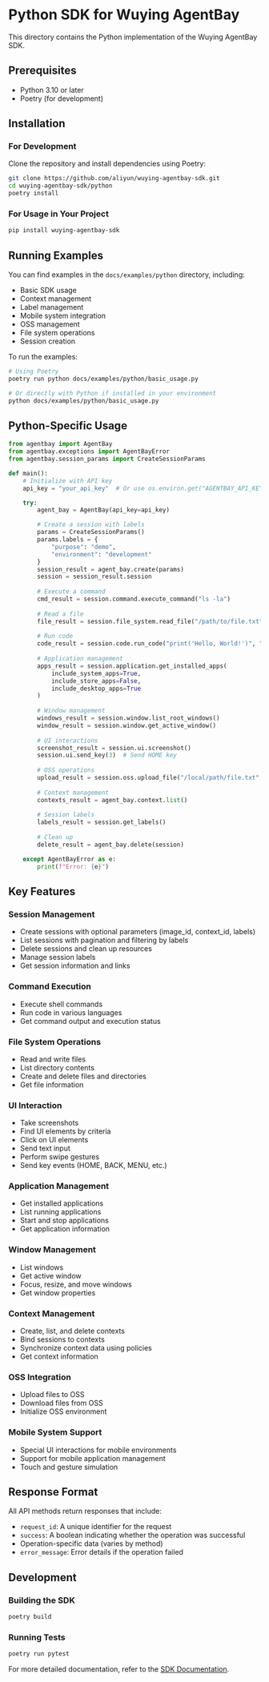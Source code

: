# Python SDK for Wuying AgentBay

This directory contains the Python implementation of the Wuying AgentBay SDK.

## Prerequisites

- Python 3.10 or later
- Poetry (for development)

## Installation

### For Development

Clone the repository and install dependencies using Poetry:

```bash
git clone https://github.com/aliyun/wuying-agentbay-sdk.git
cd wuying-agentbay-sdk/python
poetry install
```

### For Usage in Your Project

```bash
pip install wuying-agentbay-sdk
```

## Running Examples

You can find examples in the `docs/examples/python` directory, including:

- Basic SDK usage
- Context management
- Label management
- Mobile system integration
- OSS management
- File system operations
- Session creation

To run the examples:

```bash
# Using Poetry
poetry run python docs/examples/python/basic_usage.py

# Or directly with Python if installed in your environment
python docs/examples/python/basic_usage.py
```

## Python-Specific Usage

```python
from agentbay import AgentBay
from agentbay.exceptions import AgentBayError
from agentbay.session_params import CreateSessionParams

def main():
    # Initialize with API key
    api_key = "your_api_key"  # Or use os.environ.get("AGENTBAY_API_KEY")

    try:
        agent_bay = AgentBay(api_key=api_key)

        # Create a session with labels
        params = CreateSessionParams()
        params.labels = {
            "purpose": "demo",
            "environment": "development"
        }
        session_result = agent_bay.create(params)
        session = session_result.session
        
        # Execute a command
        cmd_result = session.command.execute_command("ls -la")
        
        # Read a file
        file_result = session.file_system.read_file("/path/to/file.txt")
        
        # Run code
        code_result = session.code.run_code("print('Hello, World!')", "python")
        
        # Application management
        apps_result = session.application.get_installed_apps(
            include_system_apps=True,
            include_store_apps=False,
            include_desktop_apps=True
        )
        
        # Window management
        windows_result = session.window.list_root_windows()
        window_result = session.window.get_active_window()
        
        # UI interactions
        screenshot_result = session.ui.screenshot()
        session.ui.send_key(3)  # Send HOME key
        
        # OSS operations
        upload_result = session.oss.upload_file("/local/path/file.txt", "remote/path/")
        
        # Context management
        contexts_result = agent_bay.context.list()
        
        # Session labels
        labels_result = session.get_labels()
        
        # Clean up
        delete_result = agent_bay.delete(session)

    except AgentBayError as e:
        print(f"Error: {e}")
```

## Key Features

### Session Management

- Create sessions with optional parameters (image_id, context_id, labels)
- List sessions with pagination and filtering by labels
- Delete sessions and clean up resources
- Manage session labels
- Get session information and links

### Command Execution

- Execute shell commands
- Run code in various languages
- Get command output and execution status

### File System Operations

- Read and write files
- List directory contents
- Create and delete files and directories
- Get file information

### UI Interaction

- Take screenshots
- Find UI elements by criteria
- Click on UI elements
- Send text input
- Perform swipe gestures
- Send key events (HOME, BACK, MENU, etc.)

### Application Management

- Get installed applications
- List running applications
- Start and stop applications
- Get application information

### Window Management

- List windows
- Get active window
- Focus, resize, and move windows
- Get window properties

### Context Management

- Create, list, and delete contexts
- Bind sessions to contexts
- Synchronize context data using policies
- Get context information

### OSS Integration

- Upload files to OSS
- Download files from OSS
- Initialize OSS environment

### Mobile System Support

- Special UI interactions for mobile environments
- Support for mobile application management
- Touch and gesture simulation

## Response Format

All API methods return responses that include:

- `request_id`: A unique identifier for the request
- `success`: A boolean indicating whether the operation was successful
- Operation-specific data (varies by method)
- `error_message`: Error details if the operation failed

## Development

### Building the SDK

```bash
poetry build
```

### Running Tests

```bash
poetry run pytest
```

For more detailed documentation, refer to the [SDK Documentation](../docs/README.md).
